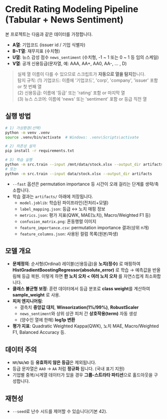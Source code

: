 # Credit Rating Modeling Pipeline (Tabular + News Sentiment)

본 프로젝트는 다음과 같은 데이터를 가정합니다.

- **A열**: 기업코드 (issuer id / 기업 식별자)
- **B~T열**: 재무지표 (수치형)
- **U열**: 뉴스 감성 점수 `news_sentiment` (수치형, -1 ~ 1 또는 0 ~ 1 등 임의 스케일)
- **V열**: 공개 신용등급(문자열, 예: AAA, AA+, AA0, AA-, ... , D)

> 실제 열 이름이 다를 수 있으므로 스크립트가 **자동으로 열을 탐지**합니다.  
> 탐지 규칙: (1) 기업코드: 이름에 '기업코드', 'corp', 'company', 'issuer' 포함 or 첫 번째 열  
> (2) 신용등급: 이름에 '등급' 또는 'rating' 포함 or 마지막 열  
> (3) 뉴스 스코어: 이름에 'news' 또는 'sentiment' 포함 or 등급 직전 열

## 실행 방법

```bash
# 1) 가상환경(선택)
python -m venv .venv
source .venv/bin/activate  # Windows: .venv\Scripts\activate

# 2) 의존성 설치
pip install -r requirements.txt

# 3) 학습 실행
python -m src.train --input /mnt/data/stock.xlsx --output_dir artifacts --fast
# 또는
python -m src.train --input data/stock.xlsx --output_dir artifacts
```

- `--fast` 옵션은 permutation importance 등 시간이 오래 걸리는 단계를 생략/축소합니다.
- 학습 결과는 `artifacts/` 아래에 저장됩니다.
  - `model.joblib`: 학습된 파이프라인(전처리+모델)
  - `label_mapping.json`: 등급 ↔ 노치 매핑 정보
  - `metrics.json`: 평가 지표(QWK, MAE(노치), Macro/Weighted F1 등)
  - `confusion_matrix.png`: 혼동행렬 이미지
  - `feature_importance.csv`: permutation importance 결과(상위 n개)
  - `feature_columns.json`: 사용된 컬럼 목록(원본/파생)

## 모델 개요

- **문제정의**: 순서형(Ordinal) 레이블(신용등급)을 **노치(정수)** 로 매핑하여
  **HistGradientBoostingRegressor(absolute_error)** 로 학습 → 예측값을 반올림해 등급 복원.
  이렇게 하면 **한 노치 오차 < 여러 노치 오차** 를 자연스럽게 최소화합니다.
- **클래스 불균형 보정**: 훈련 데이터에서 등급 분포로 **class weight**를 계산하여 **sample_weight** 로 사용.
- **피처 엔지니어링**:
  - 결측치 **중앙값 대치**, **Winsorization(1%/99%)**, **RobustScaler**
  - `news_sentiment`와 상위 상관 피처 간 **상호작용(term)** 자동 생성
  - (양수인 열에 한해) **log1p 변환**
- **평가 지표**: Quadratic Weighted Kappa(QWK), 노치 MAE, Macro/Weighted F1, Balanced Accuracy 등.

## 데이터 주의

- `NR`/`NA`/`WD` 등 **유효하지 않은 등급**은 제외됩니다.
- 등급 문자열은 `AA0` → `AA` 처럼 **정규화** 됩니다. (국내 표기 지원)
- 기업별 중복/시계열 데이터가 있을 경우 **그룹-스트라타 파티션**으로 홀드아웃을 구성합니다.

## 재현성

- `--seed`로 난수 시드를 제어할 수 있습니다(기본 42).
